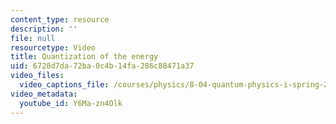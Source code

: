 ```yaml
---
content_type: resource
description: ''
file: null
resourcetype: Video
title: Quantization of the energy
uid: 6728d7da-72ba-0c4b-14fa-286c88471a37
video_files:
  video_captions_file: /courses/physics/8-04-quantum-physics-i-spring-2016/video-lectures/part-2/quantization-of-the-energy/Y6Ma-zn4Olk.vtt
video_metadata:
  youtube_id: Y6Ma-zn4Olk
---
```

